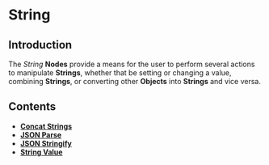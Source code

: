 # String

## Introduction

The *String* **Nodes** provide a means for the user to perform several actions to manipulate **Strings**, whether that be setting or changing a value, combining **Strings**, or converting other **Objects** into **Strings** and vice versa. 

## Contents

* [**Concat Strings**](concatstrings.md)
* [**JSON Parse**](jsonparse.md)
* [**JSON Stringify**](jsonstringify.md)
* [**String Value**](stringvalue.md)

